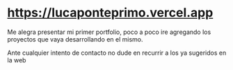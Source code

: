 # https://lucaponteprimo.vercel.app

Me alegra presentar mi primer portfolio, poco a poco ire agregando los proyectos que vaya desarrollando en el mismo.

Ante cualquier intento de contacto no dude en recurrir a los ya sugeridos en la web
